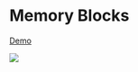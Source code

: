 # Memory Blocks

[Demo](https://timingjl.github.io/Memory-Blocks/)

![](https://i.imgur.com/kHgHtBX.gif)
